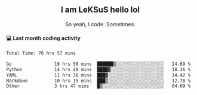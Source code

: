<h2 align="center">I am LeKSuS hello lol</h2>
<p align="center">So yeah, I code. Sometimes.</p>

#### :computer: Last month coding activity
<!--START_SECTION:waka-->

```txt
Total Time: 76 hrs 57 mins

Go                19 hrs 56 mins  ██████▒░░░░░░░░░░░░░░░░░░   24.69 %
Python            14 hrs 49 mins  ████▓░░░░░░░░░░░░░░░░░░░░   18.36 %
YAML              11 hrs 38 mins  ███▓░░░░░░░░░░░░░░░░░░░░░   14.42 %
Markdown          10 hrs 15 mins  ███▒░░░░░░░░░░░░░░░░░░░░░   12.70 %
Other             3 hrs 47 mins   █▒░░░░░░░░░░░░░░░░░░░░░░░   04.69 %
```

<!--END_SECTION:waka-->

